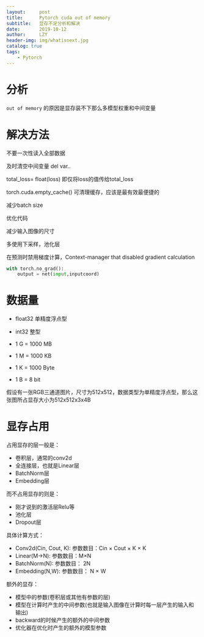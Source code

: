 ```yaml
---
layout:     post
title:      Pytorch cuda out of memory
subtitle:   显存不足分析和解决
date:       2019-10-12
author:     LZY
header-img: img/whatisnext.jpg
catalog: true
tags:
    - Pytorch
---
```


# 分析

`out of memory` 的原因是显存装不下那么多模型权重和中间变量


# 解决方法

不要一次性读入全部数据

及时清空中间变量 del var..

total_loss= float(loss)  即仅将loss的值传给total_loss

torch.cuda.empty_cache()  可清理缓存，应该是最有效最便捷的

减少batch size

优化代码

减少输入图像的尺寸

多使用下采样，池化层

在预测时禁用梯度计算，Context-manager that disabled gradient calculation

```python
with torch.no_grad():
    output = net(input,inputcoord)
```

# 数据量

- float32 单精度浮点型
- int32 整型

- 1 G = 1000 MB
- 1 M = 1000 KB
- 1 K = 1000 Byte
- 1 B = 8 bit

假设有一张RGB三通道图片，尺寸为512x512，数据类型为单精度浮点型，那么这张图所占显存大小为512x512x3x4B

# 显存占用

占用显存的层一般是：

- 卷积层，通常的conv2d
- 全连接层，也就是Linear层
- BatchNorm层
- Embedding层

而不占用显存的则是：

- 刚才说到的激活层Relu等
- 池化层
- Dropout层

具体计算方式：

- Conv2d(Cin, Cout, K): 参数数目：Cin × Cout × K × K
- Linear(M->N): 参数数目：M×N
- BatchNorm(N): 参数数目： 2N
- Embedding(N,W): 参数数目： N × W

额外的显存：

- 模型中的参数(卷积层或其他有参数的层)
- 模型在计算时产生的中间参数(也就是输入图像在计算时每一层产生的输入和输出)
- backward的时候产生的额外的中间参数
- 优化器在优化时产生的额外的模型参数
